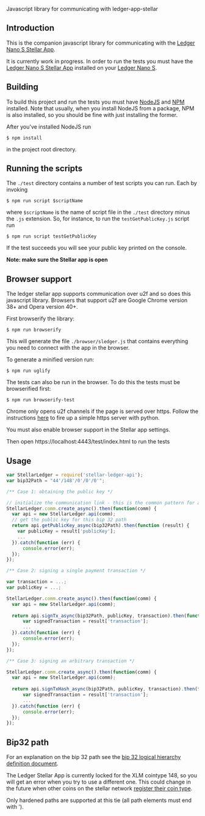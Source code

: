 Javascript library for communicating with ledger-app-stellar

## Introduction

This is the companion javascript library for communicating with the [Ledger Nano S Stellar App](https://github.com/lenondupe/ledger-app-stellar).

It is currently work in progress. In order to run the tests you must have the [Ledger Nano S Stellar App](https://github.com/lenondupe/ledger-app-stellar) installed on your [Ledger Nano S](https://www.ledgerwallet.com/products/ledger-nano-s).

## Building

To build this project and run the tests you must have [NodeJS](https://nodejs.org/en/) and [NPM](https://www.npmjs.com/) installed. Note that usually, when you install NodeJS from a package, NPM is also installed, so you should be fine with just installing the former.

After you've installed NodeJS run

```$ npm install```

in the project root directory.

## Running the scripts

The `./test` directory contains a number of test scripts you can run. Each by invoking

```$ npm run script $scriptName```

where `$scriptName` is the name of script file in the `./test` directory minus the `.js` extension. So, for instance, to run the `testGetPublicKey.js` script run

```$ npm run script testGetPublicKey```

If the test succeeds you will see your public key printed on the console.

**Note: make sure the Stellar app is open**

## Browser support

The ledger stellar app supports communication over u2f and so does this javascript library. Browsers that support u2f are Google Chrome version 38+ and Opera version 40+.

First browserify the library:

```$ npm run browserify```

This will generate the file `./browser/sledger.js` that contains everything you need to connect with the app in the browser.

To generate a minified version run:

```$ npm run uglify```

The tests can also be run in the browser. To do this the tests must be browserified first:

```$ npm run browserify-test```

Chrome only opens u2f channels if the page is served over https. Follow the instructions [here](https://gist.github.com/dergachev/7028596) to fire up a simple https server with python.

You must also enable browser support in the Stellar app settings.

Then open https://localhost:4443/test/index.html to run the tests

## Usage

```javascript
var StellarLedger = require('stellar-ledger-api');
var bip32Path = "44'/148'/0'/0'/0'";

/** Case 1: obtaining the public key */

// initialize the communication link - this is the common pattern for all operations
StellarLedger.comm.create_async().then(function(comm) {
  var api = new StellarLedger.api(comm);
  // get the public key for this bip 32 path
  return api.getPublicKey_async(bip32Path).then(function (result) {
    var publicKey = result['publicKey'];
    ...
  }).catch(function (err) {
      console.error(err);
  });
});

/** Case 2: signing a single payment transaction */

var transaction = ...;
var publicKey = ...;

StellarLedger.comm.create_async().then(function(comm) {
  var api = new StellarLedger.api(comm);
  
  return api.signTx_async(bip32Path, publicKey, transaction).then(function (result) {
      var signedTransaction = result['transaction'];
      ...
  }).catch(function (err) {
      console.error(err);
  });
});

/** Case 3: signing an arbitrary transaction */

StellarLedger.comm.create_async().then(function(comm) {
  var api = new StellarLedger.api(comm);
  
  return api.signTxHash_async(bip32Path, publicKey, transaction).then(function (result) {
      var signedTransaction = result['transaction'];
      ...
  }).catch(function (err) {
      console.error(err);
  });
});
```

## Bip32 path

For an explanation on the bip 32 path see the [bip 32 logical hierarchy definition document](https://github.com/bitcoin/bips/blob/master/bip-0044.mediawiki).

The Ledger Stellar App is currently locked for the XLM cointype 148, so you will get an error when you try to use a different one. This could change in the future when other coins on the stellar network [register their coin type](https://github.com/satoshilabs/slips/blob/master/slip-0044.md).

Only hardened paths are supported at this tie (all path elements must end with ').
